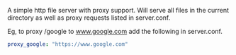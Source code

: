 A simple http file server with proxy support.
Will serve all files in the current directory as well as proxy requests listed in server.conf.

Eg, to proxy /google to www.google.com add the following in server.conf.

```yaml
proxy_google: "https://www.google.com"
```
